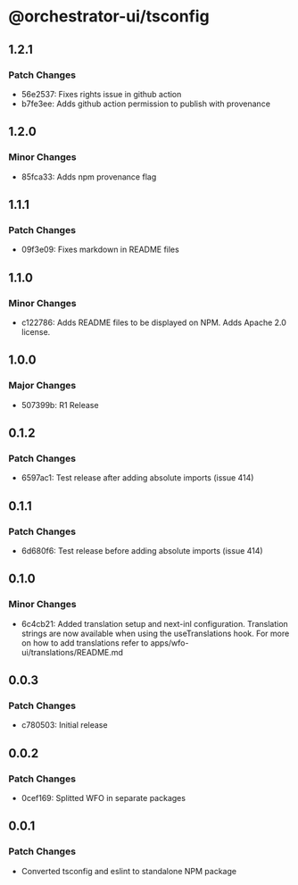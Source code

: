 # @orchestrator-ui/tsconfig

## 1.2.1

### Patch Changes

-   56e2537: Fixes rights issue in github action
-   b7fe3ee: Adds github action permission to publish with provenance

## 1.2.0

### Minor Changes

-   85fca33: Adds npm provenance flag

## 1.1.1

### Patch Changes

-   09f3e09: Fixes markdown in README files

## 1.1.0

### Minor Changes

-   c122786: Adds README files to be displayed on NPM. Adds Apache 2.0 license.

## 1.0.0

### Major Changes

-   507399b: R1 Release

## 0.1.2

### Patch Changes

-   6597ac1: Test release after adding absolute imports (issue 414)

## 0.1.1

### Patch Changes

-   6d680f6: Test release before adding absolute imports (issue 414)

## 0.1.0

### Minor Changes

-   6c4cb21: Added translation setup and next-inl configuration. Translation strings are now available when using the useTranslations hook. For more on how to add translations refer to apps/wfo-ui/translations/README.md

## 0.0.3

### Patch Changes

-   c780503: Initial release

## 0.0.2

### Patch Changes

-   0cef169: Splitted WFO in separate packages

## 0.0.1

### Patch Changes

-   Converted tsconfig and eslint to standalone NPM package
